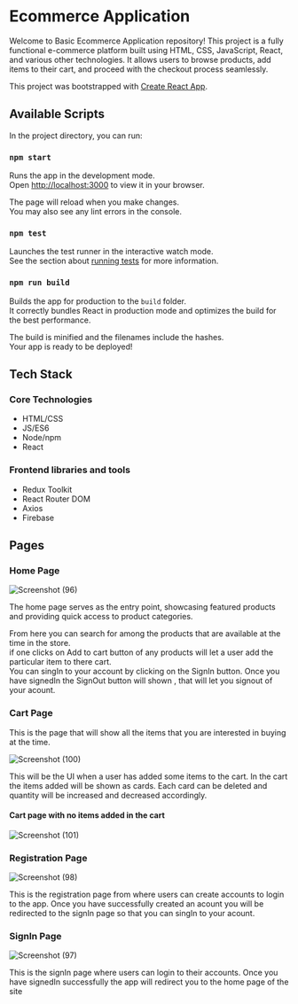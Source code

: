 <!-- # Getting Started with Create React App -->
# Ecommerce Application

Welcome to  Basic Ecommerce Application repository! This project is a fully functional e-commerce platform built using HTML, CSS, JavaScript, React, and various other technologies. It allows users to browse products, add items to their cart, and proceed with the checkout process seamlessly.

This project was bootstrapped with [Create React App](https://github.com/facebook/create-react-app).

## Available Scripts

In the project directory, you can run:

### `npm start`

Runs the app in the development mode.\
Open [http://localhost:3000](http://localhost:3000) to view it in your browser.

The page will reload when you make changes.\
You may also see any lint errors in the console.

### `npm test`

Launches the test runner in the interactive watch mode.\
See the section about [running tests](https://facebook.github.io/create-react-app/docs/running-tests) for more information.

### `npm run build`

Builds the app for production to the `build` folder.\
It correctly bundles React in production mode and optimizes the build for the best performance.

The build is minified and the filenames include the hashes.\
Your app is ready to be deployed!


## Tech Stack

### Core Technologies
- HTML/CSS
- JS/ES6
- Node/npm
- React

### Frontend libraries and tools

- Redux Toolkit
- React Router DOM
- Axios
- Firebase

## Pages


### Home Page
![Screenshot (96)](https://github.com/chouhanmahima/EcommerceApp/assets/142296544/fd95d497-45c8-42d2-a74c-b61cce28b06d)

The home page serves as the entry point, showcasing featured products and providing quick access to product categories.

 From here you can search for among the products that are available at the time in the store.
</br>
if one clicks on Add to cart button of any products will let a user add the particular item to there cart.
</br>
You can singIn to your account by clicking on the SignIn button. Once you have signedIn  the SignOut button will shown  , that will let you signout of your acount.

### Cart Page

This is the page that will show all the items that you are interested in buying at the time.

![Screenshot (100)](https://github.com/chouhanmahima/EcommerceApp/assets/142296544/8271c5cb-e22e-4ad4-8493-aa8a292ea2d4)

This will be the UI when a user has added some items to the cart.
In the cart the items added will be shown as cards. Each card can be deleted and quantity will be increased and decreased accordingly.


#### Cart page with no items added in the cart

![Screenshot (101)](https://github.com/chouhanmahima/EcommerceApp/assets/142296544/d95bf7fe-cb43-4d2f-802e-d7ad8ffe56c7)


### Registration Page

![Screenshot (98)](https://github.com/chouhanmahima/EcommerceApp/assets/142296544/0837a154-5b1a-4a7d-a7e3-8bcb6d45ef1b)

This is the registration page from where users can create accounts to login to the app. Once you have successfully created an acount you will be redirected to the signIn page so that you can singIn to your acount.


### SignIn Page

![Screenshot (97)](https://github.com/chouhanmahima/EcommerceApp/assets/142296544/5d9d4054-d5b8-4109-9303-da73d907b2fb)

This is the signIn page where users can login to their accounts. Once you have signedIn successfully the app will redirect you to the home page of the site
